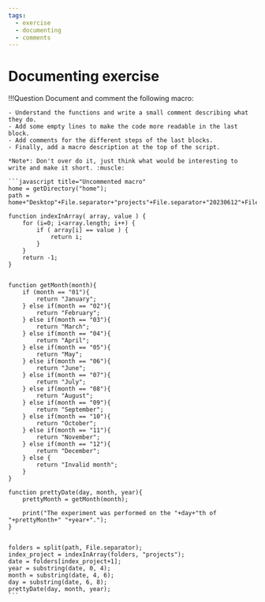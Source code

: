 ```yaml
---
tags:
  - exercise
  - documenting
  - comments
---
```

# Documenting exercise

!!!Question
    Document and comment the following macro:

    - Understand the functions and write a small comment describing what they do.
    - Add some empty lines to make the code more readable in the last block.
    - Add comments for the different steps of the last blocks.
    - Finally, add a macro description at the top of the script.

    *Note*: Don't over do it, just think what would be interesting to
    write and make it short. :muscle:

    ```javascript title="Uncommented macro"
    home = getDirectory("home");
    path = home+"Desktop"+File.separator+"projects"+File.separator+"20230612"+File.separator+"imaging_confocal";

    function indexInArray( array, value ) {
        for (i=0; i<array.length; i++) {
            if ( array[i] == value ) {
                return i;
            }
        }
        return -1;
    }


    function getMonth(month){
        if (month == "01"){
            return "January";
        } else if(month == "02"){
            return "February";
        } else if(month == "03"){
            return "March";
        } else if(month == "04"){
            return "April";
        } else if(month == "05"){
            return "May";
        } else if(month == "06"){
            return "June";
        } else if(month == "07"){
            return "July";
        } else if(month == "08"){
            return "August";
        } else if(month == "09"){
            return "September";
        } else if(month == "10"){
            return "October";
        } else if(month == "11"){
            return "November";
        } else if(month == "12"){
            return "December";
        } else {
            return "Invalid month";
        }
    }

    function prettyDate(day, month, year){
        prettyMonth = getMonth(month);

        print("The experiment was performed on the "+day+"th of "+prettyMonth+" "+year+".");
    }


    folders = split(path, File.separator);
    index_project = indexInArray(folders, "projects");
    date = folders[index_project+1];
    year = substring(date, 0, 4);
    month = substring(date, 4, 6);
    day = substring(date, 6, 8);
    prettyDate(day, month, year);
    ```

